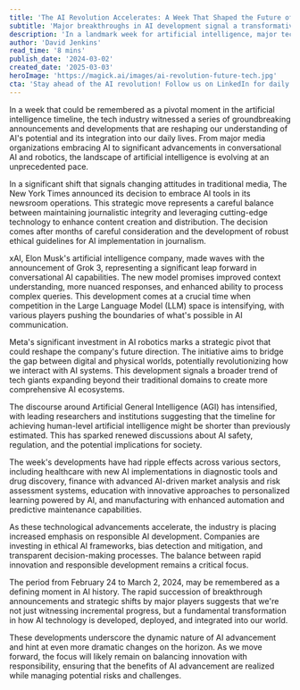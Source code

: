```yaml
---
title: 'The AI Revolution Accelerates: A Week That Shaped the Future of Technology'
subtitle: 'Major breakthroughs in AI development signal a transformative moment in tech history'
description: 'In a landmark week for artificial intelligence, major tech companies announced groundbreaking developments that could reshape the future of technology. From The New York Times embracing AI in journalism to Meta\'s bold move into robotics, these developments signal a new era in AI evolution.'
author: 'David Jenkins'
read_time: '8 mins'
publish_date: '2024-03-02'
created_date: '2025-03-03'
heroImage: 'https://magick.ai/images/ai-revolution-future-tech.jpg'
cta: 'Stay ahead of the AI revolution! Follow us on LinkedIn for daily updates on groundbreaking technological developments and expert analysis of the rapidly evolving AI landscape.'
---
```


In a week that could be remembered as a pivotal moment in the artificial intelligence timeline, the tech industry witnessed a series of groundbreaking announcements and developments that are reshaping our understanding of AI's potential and its integration into our daily lives. From major media organizations embracing AI to significant advancements in conversational AI and robotics, the landscape of artificial intelligence is evolving at an unprecedented pace.

In a significant shift that signals changing attitudes in traditional media, The New York Times announced its decision to embrace AI tools in its newsroom operations. This strategic move represents a careful balance between maintaining journalistic integrity and leveraging cutting-edge technology to enhance content creation and distribution. The decision comes after months of careful consideration and the development of robust ethical guidelines for AI implementation in journalism.

xAI, Elon Musk's artificial intelligence company, made waves with the announcement of Grok 3, representing a significant leap forward in conversational AI capabilities. The new model promises improved context understanding, more nuanced responses, and enhanced ability to process complex queries. This development comes at a crucial time when competition in the Large Language Model (LLM) space is intensifying, with various players pushing the boundaries of what's possible in AI communication.

Meta's significant investment in AI robotics marks a strategic pivot that could reshape the company's future direction. The initiative aims to bridge the gap between digital and physical worlds, potentially revolutionizing how we interact with AI systems. This development signals a broader trend of tech giants expanding beyond their traditional domains to create more comprehensive AI ecosystems.

The discourse around Artificial General Intelligence (AGI) has intensified, with leading researchers and institutions suggesting that the timeline for achieving human-level artificial intelligence might be shorter than previously estimated. This has sparked renewed discussions about AI safety, regulation, and the potential implications for society.

The week's developments have had ripple effects across various sectors, including healthcare with new AI implementations in diagnostic tools and drug discovery, finance with advanced AI-driven market analysis and risk assessment systems, education with innovative approaches to personalized learning powered by AI, and manufacturing with enhanced automation and predictive maintenance capabilities.

As these technological advancements accelerate, the industry is placing increased emphasis on responsible AI development. Companies are investing in ethical AI frameworks, bias detection and mitigation, and transparent decision-making processes. The balance between rapid innovation and responsible development remains a critical focus.

The period from February 24 to March 2, 2024, may be remembered as a defining moment in AI history. The rapid succession of breakthrough announcements and strategic shifts by major players suggests that we're not just witnessing incremental progress, but a fundamental transformation in how AI technology is developed, deployed, and integrated into our world.

These developments underscore the dynamic nature of AI advancement and hint at even more dramatic changes on the horizon. As we move forward, the focus will likely remain on balancing innovation with responsibility, ensuring that the benefits of AI advancement are realized while managing potential risks and challenges.
